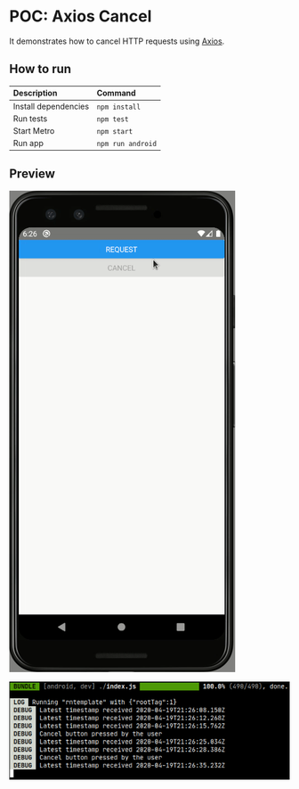 # POC: Axios Cancel

It demonstrates how to cancel HTTP requests using [Axios](https://github.com/axios/axios).

## How to run

| Description | Command |
| :--- | :--- |
| Install dependencies | `npm install` |
| Run tests | `npm test` |
| Start Metro | `npm start` |
| Run app | `npm run android` |

## Preview

![](./preview/01.gif)

![](./preview/console.png)
